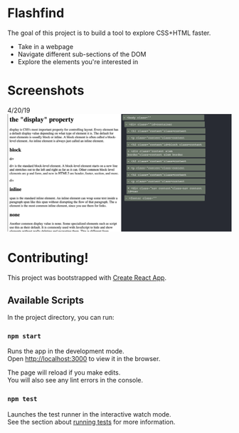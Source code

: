 # Flashfind

The goal of this project is to build a tool to explore CSS+HTML faster.

* Take in a webpage
* Navigate different sub-sections of the DOM
* Explore the elements you're interested in

# Screenshots

4/20/19
![](https://github.com/mwufi/flashfind/raw/master/screenshots/Screen%20Shot%202019-04-20%20at%203.32.16%20AM.png)

# Contributing!

This project was bootstrapped with [Create React App](https://github.com/facebook/create-react-app).

## Available Scripts

In the project directory, you can run:

### `npm start`

Runs the app in the development mode.<br>
Open [http://localhost:3000](http://localhost:3000) to view it in the browser.

The page will reload if you make edits.<br>
You will also see any lint errors in the console.

### `npm test`

Launches the test runner in the interactive watch mode.<br>
See the section about [running tests](https://facebook.github.io/create-react-app/docs/running-tests) for more information.
